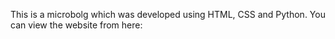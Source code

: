 This is a microbolg which was developed using HTML, CSS and Python.
You can view the website from here:
